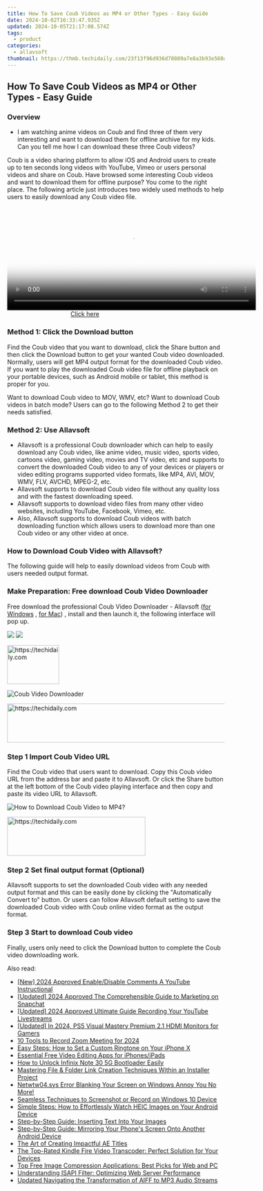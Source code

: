 ```yaml
---
title: How To Save Coub Videos as MP4 or Other Types - Easy Guide
date: 2024-10-02T16:33:47.935Z
updated: 2024-10-05T21:17:08.574Z
tags:
  - product
categories:
  - allavsoft
thumbnail: https://thmb.techidaily.com/23f13f96d936d78089a7e8a3b93e560ac0ab8587601498f32a131493f3f787f8.jpg
---
```


## How To Save Coub Videos as MP4 or Other Types - Easy Guide

### Overview

* I am watching anime videos on Coub and find three of them very interesting and want to download them for offline archive for my kids. Can you tell me how I can download these three Coub videos?

Coub is a video sharing platform to allow iOS and Android users to create up to ten seconds long videos with YouTube, Vimeo or users personal videos and share on Coub. Have browsed some interesting Coub videos and want to download them for offline purpose? You come to the right place. The following article just introduces two widely used methods to help users to easily download any Coub video file.

<!-- affiliate ads begin -->
<span id="1982461">
					<video width="576" height="240" style="cursor:pointer"
           poster="//a.impactradius-go.com/display-clicktoplayimage/1982461.png"
           onclick="if(!this.playClicked){this.play();this.setAttribute('controls',true);this.playClicked=true;}">
	   <source src="//a.impactradius-go.com/display-ad/22993-1982461">
	   <img src="//a.impactradius-go.com/display-clicktoplayimage/1982461.png" style="border: none; height: 100%; width: 100%; object-fit: contain">
	</video>
	<div style="width:360px;text-align:center"><a href="javascript:window.open(decodeURIComponent('https%3A%2F%2Fhomestyler.sjv.io%2Fc%2F5597632%2F1982461%2F22993'), '_blank');void(0);">Click here</a></div>
</span>
<img height="0" width="0" src="https://imp.pxf.io/i/5597632/1982461/22993" style="position:absolute;visibility:hidden;" border="0" />
<!-- affiliate ads end -->

### Method 1: Click the Download button

Find the Coub video that you want to download, click the Share button and then click the Download button to get your wanted Coub video downloaded. Normally, users will get MP4 output format for the downloaded Coub video. If you want to play the downloaded Coub video file for offline playback on your portable devices, such as Android mobile or tablet, this method is proper for you.

Want to download Coub video to MOV, WMV, etc? Want to download Coub videos in batch mode? Users can go to the following Method 2 to get their needs satisfied.

### Method 2: Use Allavsoft

* Allavsoft is a professional Coub downloader which can help to easily download any Coub video, like anime video, music video, sports video, cartoons video, gaming video, movies and TV video, etc and supports to convert the downloaded Coub video to any of your devices or players or video editing programs supported video formats, like MP4, AVI, MOV, WMV, FLV, AVCHD, MPEG-2, etc.
* Allavsoft supports to download Coub video file without any quality loss and with the fastest downloading speed.
* Allavsoft supports to download video files from many other video websites, including YouTube, Facebook, Vimeo, etc.
* Also, Allavsoft supports to download Coub videos with batch downloading function which allows users to download more than one Coub video or any other video at once.

### How to Download Coub Video with Allavsoft?

The following guide will help to easily download videos from Coub with users needed output format.

### Make Preparation: Free download Coub Video Downloader

Free download the professional Coub Video Downloader - Allavsoft ([for Windows](https://tools.techidaily.com/allavsoft/products/) , [for Mac](https://tools.techidaily.com/allavsoft/products/)) , install and then launch it, the following interface will pop up.

[![](https://www.allavsoft.com/how-to/../images/how-to/free-download-win.jpg)](https://tools.techidaily.com/allavsoft/products/) [![](https://www.allavsoft.com/how-to/../images/how-to/free-download-mac.jpg)](https://tools.techidaily.com/allavsoft/products/)

<!-- affiliate ads begin -->
<a href="https://aligracehair.sjv.io/c/5597632/2135393/19272" target="_top" id="2135393">
  <img src="//a.impactradius-go.com/display-ad/19272-2135393" border="0" alt="https://techidaily.com" width="120" height="90"/>
</a>
<img height="0" width="0" src="https://aligracehair.sjv.io/i/5597632/2135393/19272" style="position:absolute;visibility:hidden;" border="0" />
<!-- affiliate ads end -->

![Coub Video Downloader](https://www.allavsoft.com/how-to/../images/allavsoft/screen-shot-600.jpg)

<!-- affiliate ads begin -->
<a href="https://dhgate.sjv.io/c/5597632/1186802/12108" target="_top" id="1186802">
  <img src="//a.impactradius-go.com/display-ad/12108-1186802" border="0" alt="https://techidaily.com" width="728" height="90"/>
</a>
<img height="0" width="0" src="https://dhgate.sjv.io/i/5597632/1186802/12108" style="position:absolute;visibility:hidden;" border="0" />
<!-- affiliate ads end -->

### Step 1 Import Coub Video URL

Find the Coub video that users want to download. Copy this Coub video URL from the address bar and paste it to Allavsoft. Or click the Share button at the left bottom of the Coub video playing interface and then copy and paste its video URL to Allavsoft.

![How to Download Coub Video to MP4?](https://www.allavsoft.com/how-to/../images/how-to/download-rtmp-video/download-rtmp-video.jpg)

<!-- affiliate ads begin -->
<a href="https://aligracehair.sjv.io/c/5597632/2135357/19272" target="_top" id="2135357">
  <img src="//a.impactradius-go.com/display-ad/19272-2135357" border="0" alt="https://techidaily.com" width="320" height="90"/>
</a>
<img height="0" width="0" src="https://aligracehair.sjv.io/i/5597632/2135357/19272" style="position:absolute;visibility:hidden;" border="0" />
<!-- affiliate ads end -->

### Step 2 Set final output format (Optional)

Allavsoft supports to set the downloaded Coub video with any needed output format and this can be easily done by clicking the "Automatically Convert to" button. Or users can follow Allavsoft default setting to save the downloaded Coub video with Coub online video format as the output format.

### Step 3 Start to download Coub video

Finally, users only need to click the Download button to complete the Coub video downloading work.

<ins class="adsbygoogle"
     style="display:block"
     data-ad-format="autorelaxed"
     data-ad-client="ca-pub-7571918770474297"
     data-ad-slot="1223367746"></ins>

<ins class="adsbygoogle"
     style="display:block"
     data-ad-client="ca-pub-7571918770474297"
     data-ad-slot="8358498916"
     data-ad-format="auto"
     data-full-width-responsive="true"></ins>

<span class="atpl-alsoreadstyle">Also read:</span>
<div><ul>
<li><a href="https://facebook-video-footage.techidaily.com/new-2024-approved-enabledisable-comments-a-youtube-instructional/"><u>[New] 2024 Approved Enable/Disable Comments A YouTube Instructional</u></a></li>
<li><a href="https://snapchat-videos.techidaily.com/updated-2024-approved-the-comprehensible-guide-to-marketing-on-snapchat/"><u>[Updated] 2024 Approved The Comprehensible Guide to Marketing on Snapchat</u></a></li>
<li><a href="https://screen-recording.techidaily.com/updated-2024-approved-ultimate-guide-recording-your-youtube-livestreams/"><u>[Updated] 2024 Approved Ultimate Guide Recording Your YouTube Livestreams</u></a></li>
<li><a href="https://remote-screen-capture.techidaily.com/updated-in-2024-ps5-visual-mastery-premium-21-hdmi-monitors-for-gamers/"><u>[Updated] In 2024, PS5 Visual Mastery Premium 2.1 HDMI Monitors for Gamers</u></a></li>
<li><a href="https://video-capture.techidaily.com/10-tools-to-record-zoom-meeting-for-2024/"><u>10 Tools to Record Zoom Meeting for 2024</u></a></li>
<li><a href="https://fox-ssl.techidaily.com/easy-steps-how-to-set-a-custom-ringtone-on-your-iphone-x/"><u>Easy Steps: How to Set a Custom Ringtone on Your iPhone X</u></a></li>
<li><a href="https://youtube-lab.techidaily.com/tial-free-video-editing-apps-for-iphonesipads/"><u>Essential Free Video Editing Apps for iPhones/iPads</u></a></li>
<li><a href="https://unlock-android.techidaily.com/how-to-unlock-infinix-note-30-5g-bootloader-easily-by-drfone-android/"><u>How to Unlock Infinix Note 30 5G Bootloader Easily</u></a></li>
<li><a href="https://fox-ssl.techidaily.com/mastering-file-and-folder-link-creation-techniques-within-an-installer-project/"><u>Mastering File & Folder Link Creation Techniques Within an Installer Project</u></a></li>
<li><a href="https://blue-screen-error.techidaily.com/1723199717073-netwtw04sys-error-blanking-your-screen-on-windows-annoy-you-no-more/"><u>Netwtw04.sys Error Blanking Your Screen on Windows Annoy You No More!</u></a></li>
<li><a href="https://fox-ssl.techidaily.com/seamless-techniques-to-screenshot-or-record-on-windows-10-device/"><u>Seamless Techniques to Screenshot or Record on Windows 10 Device</u></a></li>
<li><a href="https://fox-ssl.techidaily.com/simple-steps-how-to-effortlessly-watch-heic-images-on-your-android-device/"><u>Simple Steps: How to Effortlessly Watch HEIC Images on Your Android Device</u></a></li>
<li><a href="https://fox-ssl.techidaily.com/step-by-step-guide-inserting-text-into-your-images/"><u>Step-by-Step Guide: Inserting Text Into Your Images</u></a></li>
<li><a href="https://fox-ssl.techidaily.com/step-by-step-guide-mirroring-your-phones-screen-onto-another-android-device/"><u>Step-by-Step Guide: Mirroring Your Phone's Screen Onto Another Android Device</u></a></li>
<li><a href="https://extra-information.techidaily.com/the-art-of-creating-impactful-ae-titles/"><u>The Art of Creating Impactful AE Titles</u></a></li>
<li><a href="https://fox-ssl.techidaily.com/the-top-rated-kindle-fire-video-transcoder-perfect-solution-for-your-devices/"><u>The Top-Rated Kindle Fire Video Transcoder: Perfect Solution for Your Devices</u></a></li>
<li><a href="https://fox-ssl.techidaily.com/top-free-image-compression-applications-best-picks-for-web-and-pc/"><u>Top Free Image Compression Applications: Best Picks for Web and PC</u></a></li>
<li><a href="https://fox-ssl.techidaily.com/understanding-isapi-filter-optimizing-web-server-performance/"><u>Understanding ISAPI Filter: Optimizing Web Server Performance</u></a></li>
<li><a href="https://sound-tweaking.techidaily.com/updated-navigating-the-transformation-of-aiff-to-mp3-audio-streams/"><u>Updated Navigating the Transformation of AIFF to MP3 Audio Streams</u></a></li>
</ul></div>

